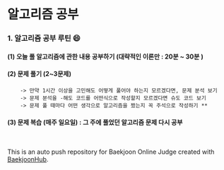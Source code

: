 # 알고리즘 공부 
### 1. 알고리즘 공부 루틴 😄
#### (1) 오늘 풀 알고리즘에 관한 내용 공부하기 (대략적인 이론만 : 20분 ~ 30분 )
#### (2) 문제 풀기 (2~3문제)
        -> 만약 1시간 이상을 고민해도 어떻게 풀어야 하는지 모르겠다면, 문제 분석 보기
        -> 문제 분석을 -해도 코드를 어떤식으로 작성할지 모르겠다면 슈도 코드 보기
        -> 문제 풀 때마다 어떤 생각으로 알고리즘을 짰는지 꼭 주석으로 작성하기 **
#### (3) 문제 복습 (매주 일요일) : 그 주에 풀었던 알고리즘 문제 다시 공부
  </br>

This is an auto push repository for Baekjoon Online Judge created with [BaekjoonHub](https://github.com/BaekjoonHub/BaekjoonHub).
